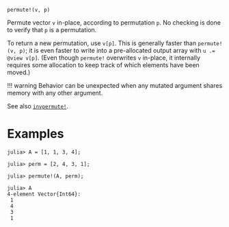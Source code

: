 ```
permute!(v, p)
```

Permute vector `v` in-place, according to permutation `p`. No checking is done to verify that `p` is a permutation.

To return a new permutation, use `v[p]`. This is generally faster than `permute!(v, p)`; it is even faster to write into a pre-allocated output array with `u .= @view v[p]`. (Even though `permute!` overwrites `v` in-place, it internally requires some allocation to keep track of which elements have been moved.)

!!! warning
    Behavior can be unexpected when any mutated argument shares memory with any other argument.


See also [`invpermute!`](@ref).

# Examples

```jldoctest
julia> A = [1, 1, 3, 4];

julia> perm = [2, 4, 3, 1];

julia> permute!(A, perm);

julia> A
4-element Vector{Int64}:
 1
 4
 3
 1
```

